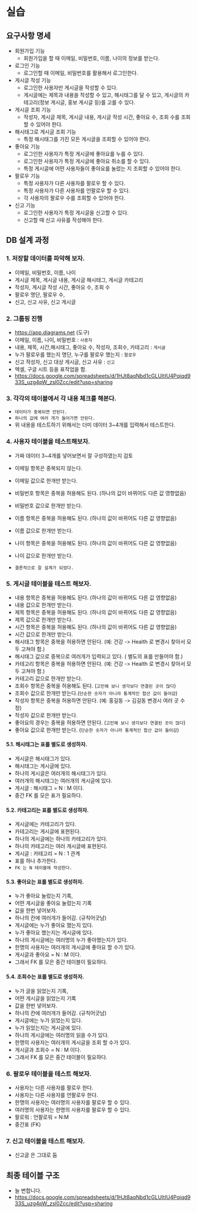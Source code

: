 # 실습

## 요구사항 명세

- 회원가입 기능
  - 회원가입을 할 때 이메일, 비밀번호, 이름, 나이의 정보를 받는다.
- 로그인 기능
  - 로그인할 때 이메일, 비밀번호를 활용해서 로그인한다.
- 게시글 작성 기능
  - 로그인한 사용자만 게시글을 작성할 수 있다.
  - 게시글에는 제목과 내용을 작성할 수 있고, 해시태그를 달 수 있고, 게시글의 카테고리(정보 게시글, 홍보 게시글 등)를 고를 수 있다.
- 게시글 조회 기능
  - 작성자, 게시글 제목, 게시글 내용, 게시글 작성 시간, 좋아요 수, 조회 수를 조회할 수 있어야 한다.
- 해시태그로 게시글 조회 기능
  - 특정 해시태그를 가진 모든 게시글을 조회할 수 있어야 한다.
- 좋아요 기능
  - 로그인한 사용자가 특정 게시글에 좋아요를 누를 수 있다.
  - 로그인한 사용자가 특정 게시글에 좋아요 취소를 할 수 있다.
  - 특정 게시글에 어떤 사용자들이 좋아요를 눌렀는 지 조회할 수 있어야 한다.
- 팔로우 기능
  - 특정 사용자가 다른 사용자를 팔로우 할 수 있다.
  - 특정 사용자가 다른 사용자를 언팔로우 할 수 있다.
  - 각 사용자의 팔로우 수를 조회할 수 있어야 한다.
- 신고 기능
  - 로그인한 사용자가 특정 게시글을 신고할 수 있다.
  - 신고할 때 신고 사유를 작성해야 한다.

## DB 설계 과정

### 1. 저장할 데이터를 파악해 보자.

- 이메일, 비밀번호, 이름, 나이
- 게시글 제목, 게시글 내용, 게시글 해시태그, 게시글 카테고리
- 작성자, 게시글 작성 시간, 좋아요 수, 조회 수
- 팔로우 명단, 팔로우 수,
- 신고, 신고 사유, 신고 게시글

### 2. 그룹핑 진행

- https://app.diagrams.net (도구)
- 이메일, 이름, 나이, 비밀번호 : `사용자`
- 내용, 제목, 시간,해시태그, 좋아요 수, 작성자, 조회수, 카테고리 : `게시글`
- 누가 팔로우를 했는지 명단, 누구를 팔로우 했는지 : `팔로우`
- 신고 작성자, 신고 대상 게시글, 신고 사유 : `신고`
- 엑셀, 구글 시트 등을 표작업을 함.
- https://docs.google.com/spreadsheets/d/1HJt8aqNbd1cGLUItIU4Pqiqd933S_uzg4pW_zsl0Zcc/edit?usp=sharing

### 3. 각각의 테이블에서 각 내용 체크를 해본다.

- `데이터가 중복되면 안된다.`
- `하나의 값에 여러 개가 들어가면 안된다.`
- 위 내용을 테스트하기 위해서는 더미 데이터 3~4개를 입력해서 테스트한다.

### 4. 사용자 테이블을 테스트해보자.

- 가짜 데이터 3~4개를 넣어보면서 잘 구성하였는지 검토

- 이메일 항목은 중복되지 않는다.
- 이메일 값으로 한개만 받는다.
- 비밀번호 항목은 중복을 허용해도 된다. (하나의 값이 바뀌어도 다른 값 영향없음)
- 비밀번호 값으로 한개만 받는다.
- 이름 항목은 중복을 허용해도 된다. (하나의 값이 바뀌어도 다른 값 영향없음)
- 이름 값으로 한개만 받는다.
- 나이 항목은 중복을 허용해도 된다. (하나의 값이 바뀌어도 다른 값 영향없음)
- 나이 값으로 한개만 받는다.
- `결론적으로 잘 설계가 되었다.`

### 5. 게시글 테이블을 테스트 해보자.

- 내용 항목은 중복을 허용해도 된다. (하나의 값이 바뀌어도 다른 값 영향없음)
- 내용 값으로 한개만 받는다.
- 제목 항목은 중복을 허용해도 된다. (하나의 값이 바뀌어도 다른 값 영향없음)
- 제목 값으로 한개만 받는다.
- 시간 항목은 중복을 허용해도 된다. (하나의 값이 바뀌어도 다른 값 영향없음)
- 시간 값으로 한개만 받는다.
- 해시태그 항목은 중복을 허용하면 안된다. (예: 건강 -> Health 로 변경시 찾아서 모두 고쳐야 함.)
- 해시태그 값으로 중복으로 여러개가 입력되고 있다. ( 별도의 표를 만들어야 함.)
- 카테고리 항목은 중복을 허용하면 안된다. (예: 건강 -> Health 로 변경시 찾아서 모두 고쳐야 함.)
- 카테고리 값으로 한개만 받는다.
- 조회수 항목은 중복을 허용해도 된다. (`고민해 보니 생각보다 연결된 곳이 많다`)
- 조회수 값으로 한개만 받는다.(`단순한 숫자가 아니라 통계적인 합산 값이 들어감`)
- 작성자 항목은 중복을 허용하면 안된다. (예: 홍길동 -> 김길동 변경시 여러 곳 수정)
- 작성자 값으로 한개만 받는다.
- 좋아요의 경우는 중복을 허용하면 안된다. (`고민해 보니 생각보다 연결된 곳이 많다`)
- 좋아요 값으로 한개만 받는다. (`단순한 숫자가 아니라 통계적인 합산 값이 들어감`)

#### 5.1. 해시태그는 표를 별도로 생성하자.

- 게시글은 해시태그가 있다.
- 해시태그는 게시글에 있다.
- 하나의 게시글은 여러개의 해시태그가 있다.
- 여러개의 해시태그는 여러개의 게시글에 있다.
- 게시글 : 해시태그 = N : M 이다.
- 중간 FK 를 모은 표가 필요하다.

#### 5.2. 카테고리는 표를 별도로 생성하자.

- 게시글에는 카테고리가 있다.
- 카테고리는 게시글에 표현된다.
- 하나의 게시글에는 하나의 카테고리가 있다.
- 하나의 카테고리는 여러 게시글에 표현된다.
- 게시글 : 카테고리 = N : 1 관계
- 표를 하나 추가한다.
- `FK 는 N 테이블에 작성한다.`

#### 5.3. 좋아요는 표를 별도로 생성하자.

- 누가 좋아요 눌렀는지 기록,
- 어떤 게시글을 좋아요 눌렀는지 기록
- 값을 한번 넣어보자.
- 하나의 칸에 여러개가 들어감. (규칙어긋남)
- 게시글에는 누가 좋아요 했는지 있다.
- 누가 좋아요 했는지는 게시글에 있다.
- 하나의 게시글에는 여러명의 누가 좋아했는지가 있다.
- 한명의 사용자는 여러개의 게시글에 좋아요 할 수가 있다.
- 게시글과 좋아요 = N : M 이다.
- 그래서 FK 를 모은 중간 테이블이 필요하다.

#### 5.4. 조회수는 표를 별도로 생성하자.

- 누가 글을 읽었는지 기록,
- 어떤 게시글을 읽었는지 기록
- 값을 한번 넣어보자.
- 하나의 칸에 여러개가 들어감. (규칙어긋남)
- 게시글에는 누가 읽었는지 있다.
- 누가 읽었는지는 게시글에 있다.
- 하나의 게시글에는 여러명의 읽을 수가 있다.
- 한명의 사용자는 여러개의 게시글을 조회 할 수가 있다.
- 게시글과 조회수 = N : M 이다.
- 그래서 FK 를 모은 중간 테이블이 필요하다.

### 6. 팔로우 테이블을 테스트 해보자.

- 사용자는 다른 사용자를 팔로우 한다.
- 사용자는 다른 사용자를 언팔로우 한다.
- 한명의 사용자는 여러명의 사용자를 팔로우 할 수 있다.
- 여러명의 사용자는 한명의 사용자를 팔로우 할 수 있다.
- 팔로워 : 언팔로워 = N:M
- 중간표 (FK)

### 7. 신고 테이블을 테스트 해보자.

- 신고글 은 그대로 둠

## 최종 테이블 구조

- 늘 변합니다.
- https://docs.google.com/spreadsheets/d/1HJt8aqNbd1cGLUItIU4Pqiqd933S_uzg4pW_zsl0Zcc/edit?usp=sharing
